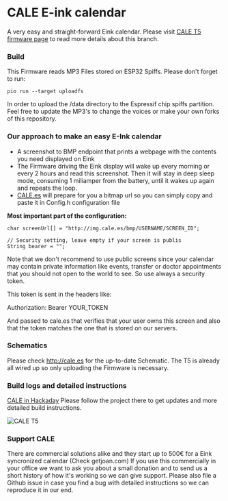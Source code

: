 # CALE E-ink calendar

A very easy and straight-forward Eink calendar. Please visit [CALE T5 firmware page](https://cale.es/firmware-t5) to read more details about this branch.

### Build 

This Firmware reads MP3 Files stored on ESP32 Spiffs. Please don't forget to run:

    pio run --target uploadfs

In order to upload the /data directory to the Espressif chip spiffs partition. Feel free to update the MP3's to change the voices or make your own forks of this repository.

### Our approach to make an easy E-Ink calendar

- A screenshot to BMP endpoint that prints a webpage with the contents you need displayed on Eink
- The Firmware driving the Eink display will wake up every morning or every 2 hours and read this screenshot. Then it will stay in deep sleep mode, consuming 1 miliamper from the battery, until it wakes up again and repeats the loop. 
- [CALE.es](https://cale.es) will prepare for you a bitmap url so you can simply copy and paste it in Config.h configuration file


**Most important part of the configuration:**

    char screenUrl[] = "http://img.cale.es/bmp/USERNAME/SCREEN_ID";
    
    // Security setting, leave empty if your screen is publis
    String bearer = "";

Note that we don't recommend to use public screens since your calendar may contain private information like events, transfer or doctor appointments that you should not open to the world to see. So use always a security token.

This token is sent in the headers like:

Authorization: Bearer YOUR_TOKEN

And passed to cale.es that verifies that your user owns this screen and also that the token matches the one that is stored on our servers.

### Schematics

Please check http://cale.es for the up-to-date Schematic. The T5 is already all wired up so only uploading the Firmware is necessary.

### Build logs and detailed instructions

[CALE in Hackaday](https://hackaday.io/project/169086-cale-low-energy-eink-wallpaper) Please follow the project there to get updates and more detailed build instructions.

![CALE T5](https://cdn.hackaday.io/images/7233061583733584070.jpeg)

### Support CALE

There are commercial solutions alike and they start up to 500€ for a Eink syncronized calendar (Check getjoan.com)
If you use this commercially in your office we want to ask you about a small donation and to send us a short history of how it's working so we can give support. Please also file a Github issue in case you find a bug with detailed instructions so we can reproduce it in our end. 
